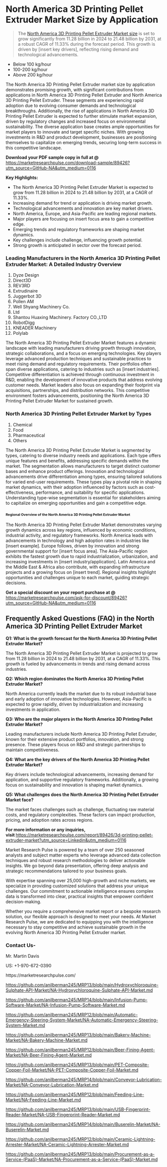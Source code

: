 <h1>North America 3D Printing Pellet Extruder Market&nbsp;Size by Application</h1><blockquote><p>The <a href="https://marketresearchpulse.com/download-sample/89426?utm_source=GitHub-NA&amp;utm_medium=0116">North America 3D Printing Pellet Extruder Market size</a> is set to grow significantly from 11.28 billion in 2024 to 21.48 billion by 2031, at a robust CAGR of 11.33% during the forecast period. This growth is driven by [insert key drivers], reflecting rising demand and technological advancements.</p></blockquote><ul><li>Below 100 kg/hour<li> 100-200 kg/hour<li> Above 200 kg/hour</li></ul><p>The North America 3D Printing Pellet Extruder market size by application demonstrates promising growth, with significant contributions from applications in North America 3D Printing Pellet Extruder and North America 3D Printing Pellet Extruder. These segments are experiencing rapid adoption due to evolving consumer demands and technological breakthroughs. Additionally, the rise of applications in North America 3D Printing Pellet Extruder is expected to further stimulate market expansion, driven by regulatory changes and increased focus on environmental sustainability. The diverse application base creates ample opportunities for market players to innovate and target specific niches. With growing investments in R&D and product development, businesses are positioning themselves to capitalize on emerging trends, securing long-term success in this competitive landscape.</p><p><strong>Download your PDF sample copy in full at @ </strong><a href="https://marketresearchpulse.com/download-sample/89426?utm_source=GitHub-NA&amp;utm_medium=0116">https://marketresearchpulse.com/download-sample/89426?utm_source=GitHub-NA&amp;utm_medium=0116</a></p><p><strong>Key Highlights: </strong></p><ul><li>The North America 3D Printing Pellet Extruder Market is expected to grow from 11.28 billion in 2024 to 21.48 billion by 2031, at a CAGR of 11.33%.</li><li>Increasing demand for trend or application is driving market growth.</li><li>Technological advancements and innovation are key market drivers.</li><li>North America, Europe, and Asia-Pacific are leading regional markets.</li><li>Major players are focusing on insert focus area to gain a competitive edge.</li><li>Emerging trends and regulatory frameworks are shaping market dynamics.</li><li>Key challenges include challenge, influencing growth potential.</li><li>Strong growth is anticipated in sector over the forecast period.</li></ul><h3>Leading Manufacturers in the North America 3D Printing Pellet Extruder Market: A Detailed Industry Overview</h3><ol><li>Dyze Design</li><li>Direct3D</li><li>REV3RD</li><li>Extrudinaire</li><li>Juggerbot 3D</li><li>Pollen AM</li><li>Well Shyang Machinery Co.</li><li>Ltd</li><li>Shantou Huaxing Machinery. Factory CO.,LTD</li><li>RobotDigg</li><li>KNEADER Machinery</li><li>Polylab</li></ol><div class="flex max-w-full flex-col flex-grow"><div class="min-h-8 text-message flex w-full flex-col items-end gap-2 whitespace-normal break-words [.text-message+&amp;]:mt-5" dir="auto" data-message-author-role="assistant" data-message-id="fd8432e4-4910-450d-b182-61b7bfb0a01f" data-message-model-slug="gpt-4o"><div class="flex w-full flex-col gap-1 empty:hidden first:pt-[3px]"><div class="markdown prose w-full break-words dark:prose-invert light"><p>The North America 3D Printing Pellet Extruder Market features a dynamic landscape with leading manufacturers driving growth through innovation, strategic collaborations, and a focus on emerging technologies. Key players leverage advanced production techniques and sustainable practices to meet rising demand and regulatory requirements. Their portfolios often span diverse applications, catering to industries such as [insert industries]. Competitive differentiation is achieved through continuous investment in R&amp;D, enabling the development of innovative products that address evolving customer needs. Market leaders also focus on expanding their footprint via acquisitions, partnerships, and distribution networks. This competitive environment fosters advancements, positioning the North America 3D Printing Pellet Extruder Market for sustained growth.</p></div></div></div></div><h3>North America 3D Printing Pellet Extruder Market by Types</h3><ol><li>Chemical<li> Food<li> Pharmaceutical<li> Others</li></ol><div class="flex max-w-full flex-col flex-grow"><div class="min-h-8 text-message flex w-full flex-col items-end gap-2 whitespace-normal break-words [.text-message+&amp;]:mt-5" dir="auto" data-message-author-role="assistant" data-message-id="084470be-0bb7-4664-bddf-5156b4f41249" data-message-model-slug="gpt-4o-mini"><div class="flex w-full flex-col gap-1 empty:hidden first:pt-[3px]"><div class="markdown prose w-full break-words dark:prose-invert light"><p>The North America 3D Printing Pellet Extruder Market is segmented by types, catering to diverse industry needs and applications. Each type offers unique features and benefits, addressing specific demands within the market. The segmentation allows manufacturers to target distinct customer bases and enhance product offerings. Innovation and technological advancements drive differentiation among types, ensuring tailored solutions for varied end-user requirements. These types play a pivotal role in shaping market dynamics, with their adoption influenced by factors such as cost-effectiveness, performance, and suitability for specific applications. Understanding type-wise segmentation is essential for stakeholders aiming to capitalize on emerging opportunities and gain a competitive edge.</p></div></div></div></div><h3><span style="font-size: 11px;">Regional Overview of the North America 3D Printing Pellet Extruder Market</span></h3><div class="flex max-w-full flex-col flex-grow"><div class="min-h-8 text-message flex w-full flex-col items-end gap-2 whitespace-normal break-words [.text-message+&amp;]:mt-5" dir="auto" data-message-author-role="assistant" data-message-id="e9038762-ce64-4e30-91c9-9bd413514231" data-message-model-slug="gpt-4o-mini"><div class="flex w-full flex-col gap-1 empty:hidden first:pt-[3px]"><div class="markdown prose w-full break-words dark:prose-invert light"><p>The North America 3D Printing Pellet Extruder Market demonstrates varying growth dynamics across key regions, influenced by economic conditions, industrial activity, and regulatory frameworks. North America leads with advancements in technology and high adoption rates in industries like [insert example]. Europe follows, driven by innovation and strong governmental support for [insert focus area]. The Asia-Pacific region exhibits the fastest growth due to rapid industrialization, urbanization, and increasing investments in [insert industry/application]. Latin America and the Middle East &amp; Africa also contribute, with expanding infrastructure projects and a growing focus on [insert trend]. Regional insights highlight opportunities and challenges unique to each market, guiding strategic decisions.</p></div></div></div></div><p><strong>Get a special discount on your report purchase at @ </strong><a href="https://marketresearchpulse.com/ask-for-discount/89426?utm_source=GitHub-NA&amp;utm_medium=0116">https://marketresearchpulse.com/ask-for-discount/89426?utm_source=GitHub-NA&amp;utm_medium=0116</a></p><h2>Frequently Asked Questions (FAQ) in the North America 3D Printing Pellet Extruder Market</h2><p><strong>Q1: What is the growth forecast for the North America 3D Printing Pellet Extruder Market?</strong></p><p>The North America 3D Printing Pellet Extruder Market is projected to grow from 11.28 billion in 2024 to 21.48 billion by 2031, at a CAGR of 11.33%. This growth is fueled by advancements in trends and rising demand across industries.</p><p><strong>Q2: Which region dominates the North America 3D Printing Pellet Extruder Market?</strong></p><p>North America currently leads the market due to its robust industrial base and early adoption of innovative technologies. However, Asia-Pacific is expected to grow rapidly, driven by industrialization and increasing investments in application.</p><p><strong>Q3: Who are the major players in the North America 3D Printing Pellet Extruder Market?</strong></p><p>Leading manufacturers include North America 3D Printing Pellet Extruder, known for their extensive product portfolios, innovation, and strong presence. These players focus on R&amp;D and strategic partnerships to maintain competitiveness.</p><p><strong>Q4: What are the key drivers of the North America 3D Printing Pellet Extruder Market?</strong></p><p>Key drivers include technological advancements, increasing demand for application, and supportive regulatory frameworks. Additionally, a growing focus on sustainability and innovation is shaping market dynamics.</p><p><strong>Q5: What challenges does the North America 3D Printing Pellet Extruder Market face?</strong></p><p>The market faces challenges such as challenge, fluctuating raw material costs, and regulatory complexities. These factors can impact production, pricing, and adoption rates across regions.</p><p><strong>For more information or any inquiries, visit&nbsp;</strong><a href="https://marketresearchpulse.com/report/89426/3d-printing-pellet-extruder-market?utm_source=Linkedin&utm_medium=0116">https://marketresearchpulse.com/report/89426/3d-printing-pellet-extruder-market?utm_source=Linkedin&utm_medium=0116</a></p><p>Market Research Pulse is powered by a team of over 250 seasoned analysts and subject matter experts who leverage advanced data collection techniques and robust research methodologies to deliver actionable insights. We go beyond data presentation, offering deep analysis and strategic recommendations tailored to your business goals.</p><p>With expertise spanning over 25,000 high-growth and niche markets, we specialize in providing customized solutions that address your unique challenges. Our commitment to actionable intelligence ensures complex data is transformed into clear, practical insights that empower confident decision-making.</p><p>Whether you require a comprehensive market report or a bespoke research solution, our flexible approach is designed to meet your needs. At Market Research Pulse, we are dedicated to equipping you with the intelligence necessary to stay competitive and achieve sustainable growth in the evolving North America 3D Printing Pellet Extruder market.</p><h3><strong>Contact Us-</strong></h3><p>Mr. Martin Davis</p><p>US: +1-970-672-0390</p><p>https://marketresearchpulse.com/</p><p><a href="https://github.com/anilberman245/MRP13/blob/main/Hydroxychloroquine-Sulphate-API-Market/NA-Hydroxychloroquine-Sulphate-API-Market.md">https://github.com/anilberman245/MRP13/blob/main/Hydroxychloroquine-Sulphate-API-Market/NA-Hydroxychloroquine-Sulphate-API-Market.md</a></p><p><a href="https://github.com/anilberman245/MRP14/blob/main/Infusion-Pump-Software-Market/NA-Infusion-Pump-Software-Market.md">https://github.com/anilberman245/MRP14/blob/main/Infusion-Pump-Software-Market/NA-Infusion-Pump-Software-Market.md</a></p><p><a href="https://github.com/anilberman245/MRP12/blob/main/Automatic-Emergency-Steering-System-Market/NA-Automatic-Emergency-Steering-System-Market.md">https://github.com/anilberman245/MRP12/blob/main/Automatic-Emergency-Steering-System-Market/NA-Automatic-Emergency-Steering-System-Market.md</a></p><p><a href="https://github.com/anilberman245/MRP13/blob/main/Bakery-Machine-Market/NA-Bakery-Machine-Market.md">https://github.com/anilberman245/MRP13/blob/main/Bakery-Machine-Market/NA-Bakery-Machine-Market.md</a></p><p><a href="https://github.com/anilberman245/MRP12/blob/main/Beer-Fining-Agent-Market/NA-Beer-Fining-Agent-Market.md">https://github.com/anilberman245/MRP12/blob/main/Beer-Fining-Agent-Market/NA-Beer-Fining-Agent-Market.md</a></p><p><a href="https://github.com/anilberman245/MRP13/blob/main/PET-Composite-Copper-Foil-Market/NA-PET-Composite-Copper-Foil-Market.md">https://github.com/anilberman245/MRP13/blob/main/PET-Composite-Copper-Foil-Market/NA-PET-Composite-Copper-Foil-Market.md</a></p><p><a href="https://github.com/anilberman245/MRP14/blob/main/Conveyor-Lubrication-Market/NA-Conveyor-Lubrication-Market.md">https://github.com/anilberman245/MRP14/blob/main/Conveyor-Lubrication-Market/NA-Conveyor-Lubrication-Market.md</a></p><p><a href="https://github.com/anilberman245/MRP12/blob/main/Feeding-Line-Market/NA-Feeding-Line-Market.md">https://github.com/anilberman245/MRP12/blob/main/Feeding-Line-Market/NA-Feeding-Line-Market.md</a></p><p><a href="https://github.com/anilberman245/MRP13/blob/main/USB-Fingerprint-Reader-Market/NA-USB-Fingerprint-Reader-Market.md">https://github.com/anilberman245/MRP13/blob/main/USB-Fingerprint-Reader-Market/NA-USB-Fingerprint-Reader-Market.md</a></p><p><a href="https://github.com/anilberman245/MRP14/blob/main/Buserelin-Market/NA-Buserelin-Market.md">https://github.com/anilberman245/MRP14/blob/main/Buserelin-Market/NA-Buserelin-Market.md</a></p><p><a href="https://github.com/anilberman245/MRP12/blob/main/Ceramic-Lightning-Arrester-Market/NA-Ceramic-Lightning-Arrester-Market.md">https://github.com/anilberman245/MRP12/blob/main/Ceramic-Lightning-Arrester-Market/NA-Ceramic-Lightning-Arrester-Market.md</a></p><p><a href="https://github.com/anilberman245/MRP13/blob/main/Procurement-as-a-Service-(PaaS)-Market/NA-Procurement-as-a-Service-(PaaS)-Market.md">https://github.com/anilberman245/MRP13/blob/main/Procurement-as-a-Service-(PaaS)-Market/NA-Procurement-as-a-Service-(PaaS)-Market.md</a></p>
